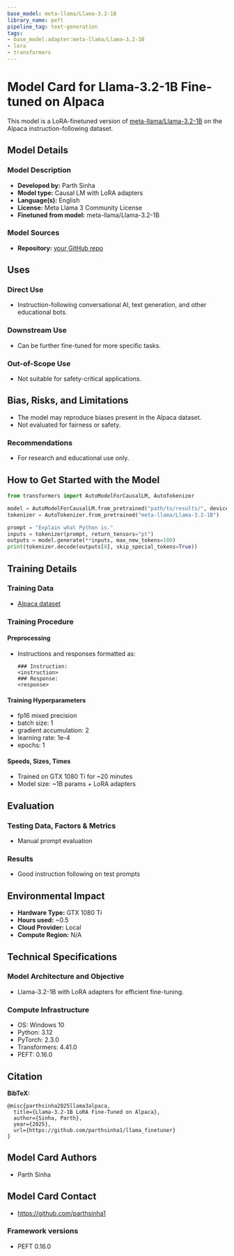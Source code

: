 ```yaml
---
base_model: meta-llama/Llama-3.2-1B
library_name: peft
pipeline_tag: text-generation
tags:
- base_model:adapter:meta-llama/Llama-3.2-1B
- lora
- transformers
---
```


# Model Card for Llama-3.2-1B Fine-tuned on Alpaca

This model is a LoRA-finetuned version of [meta-llama/Llama-3.2-1B](https://huggingface.co/meta-llama/Llama-3.2-1B) on the Alpaca instruction-following dataset.

## Model Details

### Model Description

- **Developed by:** Parth Sinha
- **Model type:** Causal LM with LoRA adapters
- **Language(s):** English
- **License:** Meta Llama 3 Community License
- **Finetuned from model:** meta-llama/Llama-3.2-1B

### Model Sources

- **Repository:** [your GitHub repo](https://github.com/parthsinha1/llama_finetuner)

## Uses

### Direct Use
- Instruction-following conversational AI, text generation, and other educational bots.

### Downstream Use
- Can be further fine-tuned for more specific tasks.

### Out-of-Scope Use
- Not suitable for safety-critical applications.

## Bias, Risks, and Limitations

- The model may reproduce biases present in the Alpaca dataset.
- Not evaluated for fairness or safety.

### Recommendations

- For research and educational use only.

## How to Get Started with the Model

```python
from transformers import AutoModelForCausalLM, AutoTokenizer

model = AutoModelForCausalLM.from_pretrained("path/to/results/", device_map="auto")
tokenizer = AutoTokenizer.from_pretrained("meta-llama/Llama-3.2-1B")

prompt = "Explain what Python is."
inputs = tokenizer(prompt, return_tensors="pt")
outputs = model.generate(**inputs, max_new_tokens=100)
print(tokenizer.decode(outputs[0], skip_special_tokens=True))
```

## Training Details

### Training Data

- [Alpaca dataset](https://github.com/tatsu-lab/stanford_alpaca)

### Training Procedure

#### Preprocessing
- Instructions and responses formatted as:
  ```
  ### Instruction:
  <instruction>
  ### Response:
  <response>
  ```

#### Training Hyperparameters
- fp16 mixed precision
- batch size: 1
- gradient accumulation: 2
- learning rate: 1e-4
- epochs: 1

#### Speeds, Sizes, Times
- Trained on GTX 1080 Ti for ~20 minutes
- Model size: ~1B params + LoRA adapters

## Evaluation

### Testing Data, Factors & Metrics
- Manual prompt evaluation

### Results
- Good instruction following on test prompts

## Environmental Impact

- **Hardware Type:** GTX 1080 Ti
- **Hours used:** ~0.5
- **Cloud Provider:** Local
- **Compute Region:** N/A

## Technical Specifications

### Model Architecture and Objective
- Llama-3.2-1B with LoRA adapters for efficient fine-tuning.

### Compute Infrastructure
- OS: Windows 10
- Python: 3.12
- PyTorch: 2.3.0
- Transformers: 4.41.0
- PEFT: 0.16.0

## Citation

**BibTeX:**
```
@misc{parthsinha2025llama3alpaca,
  title={Llama-3.2-1B LoRA Fine-Tuned on Alpaca},
  author={Sinha, Parth},
  year={2025},
  url={https://github.com/parthsinha1/llama_finetuner}
}
```

## Model Card Authors
- Parth Sinha

## Model Card Contact
- https://github.com/parthsinha1
### Framework versions

- PEFT 0.16.0
